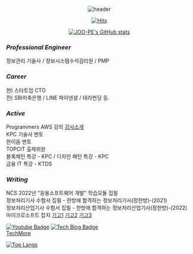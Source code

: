 
<div align=center>
  
  ![header](https://capsule-render.vercel.app/api?type=waving&color=gradient&height=100&section=header&text=joo-pe&fontSize=60)
      
[![Hits](https://hits.seeyoufarm.com/api/count/incr/badge.svg?url=https%3A%2F%2Fgithub.com%2Fgjbae1212%2Fhit-counter&count_bg=%2379C83D&title_bg=%23555555&icon=&icon_color=%23E7E7E7&title=hits&edge_flat=false)](https://hits.seeyoufarm.com)

[![JOO-PE's GitHub stats](https://github-readme-stats.vercel.app/api?username=joo-pe)](https://github.com/anuraghazra/github-readme-stats)

  
</div>

### *Professional Engineer*

정보관리 기술사 / 정보시스템수석감리원 / PMP 

### *Career*

현) 스타트업 CTO <br>
전) SBI저축은행 / LINE 파이넨셜 / 테라펀딩 등.

### *Active*

Programmers AWS 강의 [강사소개](https://programmers.co.kr/learn/courses/13478)<br>KPC 기술사 멘토 <br>한이음 멘토 <br>TOPCIT 출제위원 <br>
블록체인 특강 - KPC / 디자인 패턴 특강 - KPC <br>금융 IT 특강 - KTDS <br>

### *Writing*

NCS 2022년 "응용소프트웨어 개발" 학습모듈 집필 <br>
정보처리기사 수험서 집필 - 한방에 합격하는 정보처리기사(정한방)-(2021)  <br>
정보처리산업기사 수험서 집필 - 한방에 합격하는 정보처리산업기사(정한방)-(2022) <br>
마이크로소프트 잡지 [기고1](https://books.google.co.kr/books?id=pj1gDwAAQBAJ&pg=PA84&lpg=PA84&dq=%EB%B0%95%EC%A3%BC%ED%98%95%EA%B8%B0%EC%88%A0%EC%82%AC&source=bl&ots=imutRpgpmK&sig=ACfU3U2oF2TeUHlIDNNa_aOBVM9mkE9qaQ&hl=ko&sa=X&ved=2ahUKEwiR9MTo69fuAhXTZt4KHRGjBT8Q6AEwCnoECAUQAg#v=onepage&q=%EB%B0%95%EC%A3%BC%ED%98%95%EA%B8%B0%EC%88%A0%EC%82%AC&f=false)
[기고2](https://books.google.co.kr/books?id=zh99DwAAQBAJ&pg=PA6&lpg=PA6&dq=%EB%B0%95%EC%A3%BC%ED%98%95%EA%B8%B0%EC%88%A0%EC%82%AC&source=bl&ots=m_Yj4Z-tV6&sig=ACfU3U1Kqr-9LiXdGRV-V6OCtJOVGCYwUw&hl=ko&sa=X&ved=2ahUKEwiR9MTo69fuAhXTZt4KHRGjBT8Q6AEwC3oECAYQAg#v=onepage&q=%EB%B0%95%EC%A3%BC%ED%98%95%EA%B8%B0%EC%88%A0%EC%82%AC&f=false)
[기고3](https://books.google.co.kr/books?id=0_JQDwAAQBAJ&pg=PA6&lpg=PA6&dq=%EB%B0%95%EC%A3%BC%ED%98%95%EA%B8%B0%EC%88%A0%EC%82%AC&source=bl&ots=PhNXijQAVl&sig=ACfU3U2Y9alFiFqXeW2nRAkOLKKPNK4uXQ&hl=ko&sa=X&ved=2ahUKEwj3kM_x7NfuAhXWP3AKHUdYADQ4FBDoATADegQIBBAC#v=onepage&q=%EB%B0%95%EC%A3%BC%ED%98%95%EA%B8%B0%EC%88%A0%EC%82%AC&f=false)


[![Youtube Badge](https://img.shields.io/badge/Youtube-ff0000?style=flat-square&logo=youtube&link=https://www.youtube.com/c/kyleschool)](https://www.youtube.com/channel/UCVc071q5Vp6D7s8W66bjxfg)  [![Tech Blog Badge](http://img.shields.io/badge/-Tech%20blog-black?style=flat-square&logo=github&link=https://joo-pe.github.io/)](https://joo-pe.github.io/) <br>
[TechMore](https://cafe.naver.com/techmoa)

[![Top Langs](https://github-readme-stats.vercel.app/api/top-langs/?username=joo-pe&layout=compact&exclude_repo=joo-pe.github.io)](https://github.com/joo-pe/github-readme-stats)




